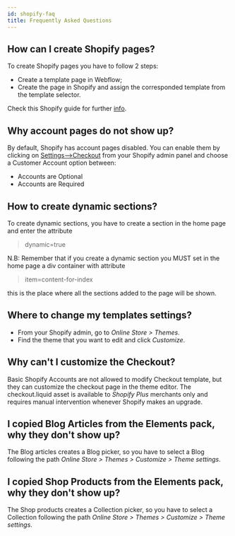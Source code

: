 ```yaml
---
id: shopify-faq
title: Frequently Asked Questions
---
```


## How can I create Shopify pages?

To create Shopify pages you have to follow 2 steps:
- Create a template page in Webflow;
- Create the page in Shopify and assign the corresponded template from the template selector.

Check this Shopify guide for further [info](https://help.shopify.com/en/manual/sell-online/online-store/pages).

## Why account pages do not show up?

By default, Shopify has account pages disabled. You can enable them by clicking on [Settings-->Checkout](https://www.shopify.com/admin/settings/checkout) from your Shopify admin panel and choose a Customer Account option between:

- Accounts are Optional
- Accounts are Required

## How to create dynamic sections?

To create dynamic sections, you have to create a section in the home page and enter the attribute

> dynamic=true 

N.B: Remember that if you create a dynamic section you MUST set in the home page a div container with attribute 

> item=content-for-index

this is the place where all the sections added to the page will be shown.

## Where to change my templates settings?

- From your Shopify admin, go to *Online Store > Themes*.
- Find the theme that you want to edit and click *Customize*.

## Why can't I customize the Checkout?

Basic Shopify Accounts are not allowed to modify Checkout template, but they can customize the checkout page in the theme editor. The checkout.liquid asset is available to *Shopify Plus* merchants only and requires manual intervention whenever Shopify makes an upgrade.

## I copied Blog Articles from the Elements pack, why they don't show up?

The Blog articles creates a Blog picker, so you have to select a Blog following the path *Online Store > Themes > Customize > Theme settings*.

## I copied Shop Products from the Elements pack, why they don't show up?

The Shop products creates a Collection picker, so you have to select a Collection following the path *Online Store > Themes > Customize > Theme settings*.




